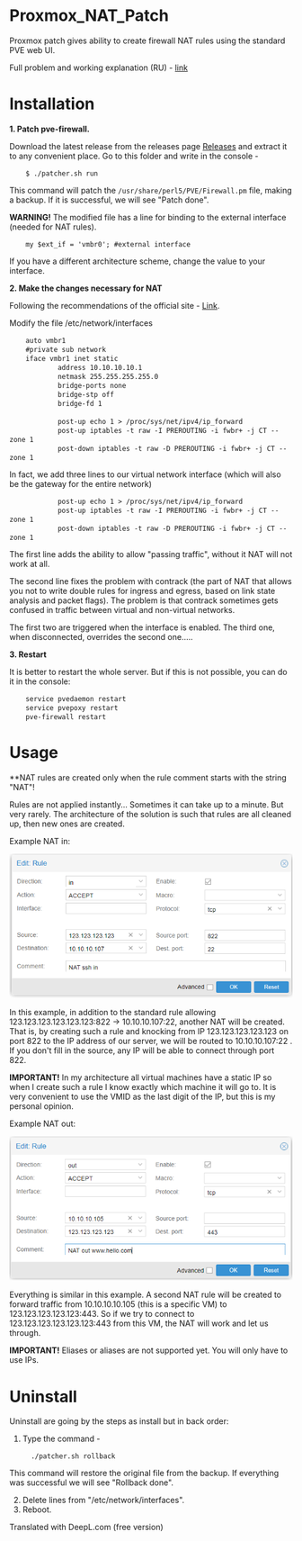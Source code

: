 # Proxmox_NAT_Patch
Proxmox patch gives ability to create firewall NAT rules using the standard PVE web UI.

Full problem and working explanation (RU) - [link](explanation_ru.md)

# Installation

**1. Patch pve-firewall.**

Download the latest release from the releases page [Releases](https://github.com/Code-Exec/Proxmox_NAT_Patch/releases) and extract it to any convenient place. Go to this folder and write in the console - 
        
        $ ./patcher.sh run

This command will patch the `/usr/share/perl5/PVE/Firewall.pm` file, making a backup. If it is successful, we will see "Patch done".

**WARNING!** The modified file has a line for binding to the external interface (needed for NAT rules).

        my $ext_if = 'vmbr0'; #external interface

If you have a different architecture scheme, change the value to your interface.

**2. Make the changes necessary for NAT**

Following the recommendations of the official site - [Link](https://pve.proxmox.com/wiki/Network_Configuration#_masquerading_nat_with_tt_span_class_monospaced_iptables_span_tt).

Modify the file /etc/network/interfaces

        auto vmbr1
        #private sub network
        iface vmbr1 inet static
                address 10.10.10.10.1
                netmask 255.255.255.255.0
                bridge-ports none
                bridge-stp off
                bridge-fd 1

                post-up echo 1 > /proc/sys/net/ipv4/ip_forward
                post-up iptables -t raw -I PREROUTING -i fwbr+ -j CT --zone 1
                post-down iptables -t raw -D PREROUTING -i fwbr+ -j CT --zone 1

In fact, we add three lines to our virtual network interface (which will also be the gateway for the entire network)

                post-up echo 1 > /proc/sys/net/ipv4/ip_forward
                post-up iptables -t raw -I PREROUTING -i fwbr+ -j CT --zone 1
                post-down iptables -t raw -D PREROUTING -i fwbr+ -j CT --zone 1

The first line adds the ability to allow "passing traffic", without it NAT will not work at all.

The second line fixes the problem with contrack (the part of NAT that allows you not to write double rules for ingress and egress, based on link state analysis and packet flags). The problem is that contrack sometimes gets confused in traffic between virtual and non-virtual networks. 

The first two are triggered when the interface is enabled. The third one, when disconnected, overrides the second one.....

**3. Restart** 

It is better to restart the whole server. But if this is not possible, you can do it in the console:

        service pvedaemon restart
        service pvepoxy restart
        pve-firewall restart

# Usage

**NAT rules are created only when the rule comment starts with the string "NAT"!

Rules are not applied instantly... Sometimes it can take up to a minute. But very rarely. The architecture of the solution is such that rules are all cleaned up, then new ones are created.

Example NAT in:

![Sample_NAT_in](https://github.com/Code-Exec/Proxmox_NAT_Patch/blob/master/img/Sample_NAT_in.PNG)

In this example, in addition to the standard rule allowing 123.123.123.123.123.123:822 -> 10.10.10.107:22, another NAT will be created. That is, by creating such a rule and knocking from IP 123.123.123.123.123 on port 822 to the IP address of our server, we will be routed to 10.10.10.107:22 . If you don't fill in the source, any IP will be able to connect through port 822.

**IMPORTANT!** In my architecture all virtual machines have a static IP so when I create such a rule I know exactly which machine it will go to. It is very convenient to use the VMID as the last digit of the IP, but this is my personal opinion.

Example NAT out:

![Sample_NAT_out](https://github.com/Code-Exec/Proxmox_NAT_Patch/blob/master/img/Sample_NAT_out.PNG)

Everything is similar in this example. A second NAT rule will be created to forward traffic from 10.10.10.10.105 (this is a specific VM) to 123.123.123.123.123:443. So if we try to connect to 123.123.123.123.123.123:443 from this VM, the NAT will work and let us through.

**IMPORTANT!** Eliases or aliases are not supported yet. You will only have to use IPs.

# Uninstall

Uninstall are going by the steps as install but in back order:
1. Type the command -  

         ./patcher.sh rollback

This command will restore the original file from the backup. If everything was successful we will see "Rollback done".

2. Delete lines from "/etc/network/interfaces".
3. Reboot.

Translated with DeepL.com (free version)